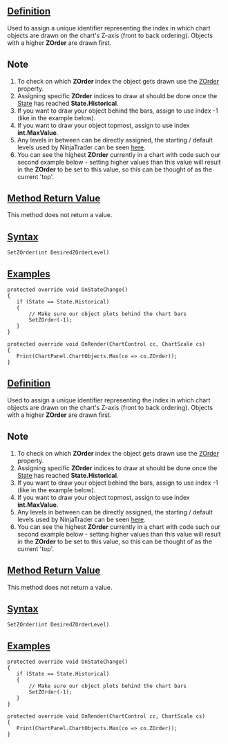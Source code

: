 ## [Definition](https://developer.ninjatrader.com/docs/desktop/setzorder\#definition)

Used to assign a unique identifier representing the index in which chart objects are drawn on the chart's Z-axis (front to back ordering). Objects with a higher **ZOrder** are drawn first.

## Note

1. To check on which **ZOrder** index the object gets drawn use the [ZOrder](https://developer.ninjatrader.com/docs/desktop/chart_zorder) property.
2. Assigning specific **ZOrder** indices to draw at should be done once the [State](https://developer.ninjatrader.com/docs/desktop/onstatechange) has reached **State.Historical**.
3. If you want to draw your object behind the bars, assign to use index -1 (like in the example below).
4. If you want to draw your object topmost, assign to use index **int.MaxValue**.
5. Any levels in between can be directly assigned, the starting / default levels used by NinjaTrader can be seen [here](https://developer.ninjatrader.com/docs/desktop/chart_zorder).
6. You can see the highest **ZOrder** currently in a chart with code such our second example below - setting higher values than this value will result in the **ZOrder** to be set to this value, so this can be thought of as the current 'top'.

## [Method Return Value](https://developer.ninjatrader.com/docs/desktop/setzorder\#method-return-value)

This method does not return a value.

## [Syntax](https://developer.ninjatrader.com/docs/desktop/setzorder\#syntax)

`SetZOrder(int DesiredZOrderLevel)`

## [Examples](https://developer.ninjatrader.com/docs/desktop/setzorder\#examples)

```jsx-150469391 csharp
protected override void OnStateChange()
{
   if (State == State.Historical)
   {
       // Make sure our object plots behind the chart bars
       SetZOrder(-1);
   }
}

```

```jsx-150469391 csharp
protected override void OnRender(ChartControl cc, ChartScale cs)
{
   Print(ChartPanel.ChartObjects.Max(co => co.ZOrder));
}

```

## [Definition](https://developer.ninjatrader.com/docs/desktop/setzorder\#definition)

Used to assign a unique identifier representing the index in which chart objects are drawn on the chart's Z-axis (front to back ordering). Objects with a higher **ZOrder** are drawn first.

## Note

1. To check on which **ZOrder** index the object gets drawn use the [ZOrder](https://developer.ninjatrader.com/docs/desktop/chart_zorder) property.
2. Assigning specific **ZOrder** indices to draw at should be done once the [State](https://developer.ninjatrader.com/docs/desktop/onstatechange) has reached **State.Historical**.
3. If you want to draw your object behind the bars, assign to use index -1 (like in the example below).
4. If you want to draw your object topmost, assign to use index **int.MaxValue**.
5. Any levels in between can be directly assigned, the starting / default levels used by NinjaTrader can be seen [here](https://developer.ninjatrader.com/docs/desktop/chart_zorder).
6. You can see the highest **ZOrder** currently in a chart with code such our second example below - setting higher values than this value will result in the **ZOrder** to be set to this value, so this can be thought of as the current 'top'.

## [Method Return Value](https://developer.ninjatrader.com/docs/desktop/setzorder\#method-return-value)

This method does not return a value.

## [Syntax](https://developer.ninjatrader.com/docs/desktop/setzorder\#syntax)

`SetZOrder(int DesiredZOrderLevel)`

## [Examples](https://developer.ninjatrader.com/docs/desktop/setzorder\#examples)

```jsx-150469391 csharp
protected override void OnStateChange()
{
   if (State == State.Historical)
   {
       // Make sure our object plots behind the chart bars
       SetZOrder(-1);
   }
}

```

```jsx-150469391 csharp
protected override void OnRender(ChartControl cc, ChartScale cs)
{
   Print(ChartPanel.ChartObjects.Max(co => co.ZOrder));
}

```